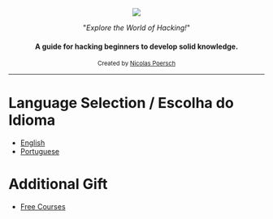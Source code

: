 <p align="center">
  <a href="YOUR_REPOSITORY_URL">
    <img src="https://pngimg.com/uploads/wings/wings_PNG21.png">
  </a>
</p>

<p align="center">"<i>Explore the World of Hacking!</i>"</p>

<h4 align="center">A guide for hacking beginners to develop solid knowledge.</h4>

<div align="center">
  <sub>Created by
  <a href="https://github.com/nicolaspoersch">Nicolas Poersch</a>
</div>

<hr>

# Language Selection / Escolha do Idioma

- [English](https://github.com/nicolaspoersch/hacking-introduction/blob/main/EN.md)
- [Portuguese](https://github.com/nicolaspoersch/hacking-introduction/blob/main/PT-BR.md)

# Additional Gift

- [Free Courses](https://github.com/nicolaspoersch/hacking-introduction/blob/main/Courses.md)

